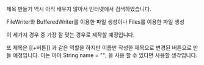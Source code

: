 
제목 만들기 역시 아직 배우지 않아서 인터넷에서 검색하였습니다.

FileWriter와 BufferedWriter를 이용한 파일 생성이나 Files를 이용한 파일 생성

이 세가지 경우 중 가장 잘 맞는 경우로 제작할 예정입니다.

또 제목은 [[+버튼]] 과 같은 역할을 하지만 이름만 작성한 제목으로 변경된 버튼으로 만들 예정입니다. 
이는 아마 String name = ""; 을 사용 할 수 있다면 사용할 생각입니다.